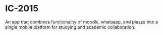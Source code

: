 IC-2015
=======

An app that combines functionality of moodle, whatsapp, and piazza into a single mobile platform for studying and academic collaboration.
